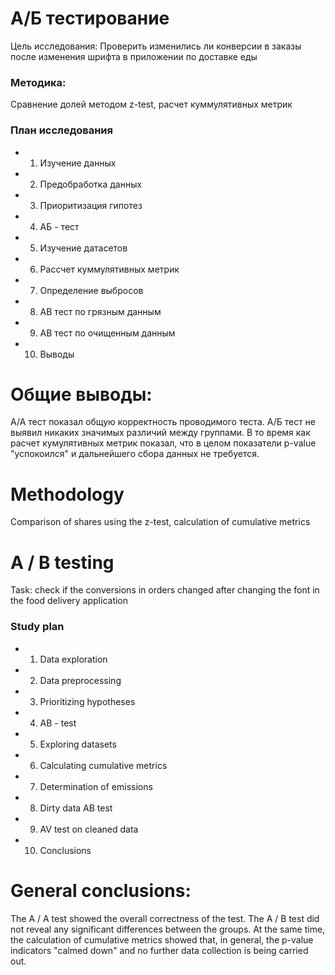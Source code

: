 # А/Б тестирование 
Цель исследования: Проверить изменились ли конверсии в заказы после изменения шрифта в приложении по доставке еды

### Методика:
Сравнение долей методом z-test, расчет куммулятивных метрик

### План исследования 
* 1. Изучение данных 
* 2. Предобработка данных
* 3. Приоритизация гипотез 
* 4. АБ - тест 
* 5. Изучение датасетов 
* 6. Рассчет куммулятивных метрик 
* 7. Определение выбросов 
* 8. АВ тест по грязным данным 
* 9. АВ тест по очищенным данным 
* 10. Выводы

# Общие выводы: 
А/А тест показал общую корректность проводимого теста. А/Б тест не выявил никаких значимых различий между группами. В то время как расчет кумулятивных метрик показал, что в целом показатели p-value "успокоился" и дальнейшего сбора данных не требуется.

# Methodology
Comparison of shares using the z-test, calculation of cumulative metrics


# A / B testing
Task: check if the conversions in orders changed after changing the font in the food delivery application

### Study plan
* 1. Data exploration
* 2. Data preprocessing
* 3. Prioritizing hypotheses
* 4. AB - test
* 5. Exploring datasets
* 6. Calculating cumulative metrics
* 7. Determination of emissions
* 8. Dirty data AB test
* 9. AV test on cleaned data
* 10. Conclusions

# General conclusions:
The A / A test showed the overall correctness of the test. The A / B test did not reveal any significant differences between the groups. At the same time, the calculation of cumulative metrics showed that, in general, the p-value indicators "calmed down" and no further data collection is being carried out.
